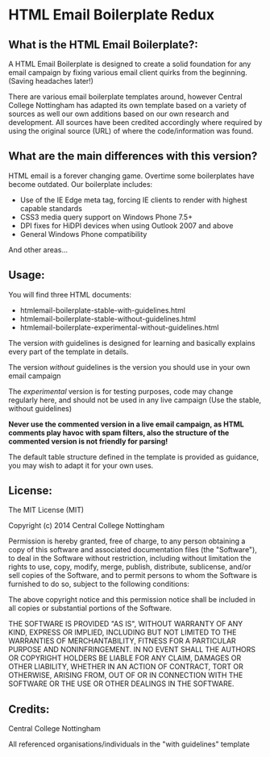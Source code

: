 HTML Email Boilerplate Redux
============================================== 

## What is the HTML Email Boilerplate?:

A HTML Email Boilerplate is designed to create a solid foundation for any email campaign by fixing various email client quirks from the beginning. (Saving headaches later!)

There are various email boilerplate templates around, however Central College Nottingham has adapted its own template based on a variety of sources as well our own additions based on our own research and development. All sources have been credited accordingly where required by using the original source (URL) of where the code/information was found.

## What are the main differences with this version?

HTML email is a forever changing game. Overtime some boilerplates have become outdated. Our boilerplate includes:

* Use of the IE Edge meta tag, forcing IE clients to render with highest capable standards
* CSS3 media query support on Windows Phone 7.5+
* DPI fixes for HiDPI devices when using Outlook 2007 and above
* General Windows Phone compatibility

And other areas...

## Usage:

You will find three HTML documents:

* htmlemail-boilerplate-stable-with-guidelines.html
* htmlemail-boilerplate-stable-without-guidelines.html
* htmlemail-boilerplate-experimental-without-guidelines.html

The version *with* guidelines is designed for learning and basically explains every part of the template in details.

The version *without* guidelines is the version you should use in your own email campaign

The *experimental* version is for testing purposes, code may change regularly here, and should not be used in any live campaign (Use the stable, without guidelines)

**Never use the commented version in a live email campaign, as HTML comments play havoc with spam filters, also the structure of the commented version is not friendly for parsing!**

The default table structure defined in the template is provided as guidance, you may wish to adapt it for your own uses.

## License:

The MIT License (MIT)

Copyright (c) 2014 Central College Nottingham

Permission is hereby granted, free of charge, to any person obtaining a copy
of this software and associated documentation files (the "Software"), to deal
in the Software without restriction, including without limitation the rights
to use, copy, modify, merge, publish, distribute, sublicense, and/or sell
copies of the Software, and to permit persons to whom the Software is
furnished to do so, subject to the following conditions:

The above copyright notice and this permission notice shall be included in
all copies or substantial portions of the Software.

THE SOFTWARE IS PROVIDED "AS IS", WITHOUT WARRANTY OF ANY KIND, EXPRESS OR
IMPLIED, INCLUDING BUT NOT LIMITED TO THE WARRANTIES OF MERCHANTABILITY,
FITNESS FOR A PARTICULAR PURPOSE AND NONINFRINGEMENT. IN NO EVENT SHALL THE
AUTHORS OR COPYRIGHT HOLDERS BE LIABLE FOR ANY CLAIM, DAMAGES OR OTHER
LIABILITY, WHETHER IN AN ACTION OF CONTRACT, TORT OR OTHERWISE, ARISING FROM,
OUT OF OR IN CONNECTION WITH THE SOFTWARE OR THE USE OR OTHER DEALINGS IN
THE SOFTWARE.

## Credits:

Central College Nottingham

All referenced organisations/individuals in the "with guidelines" template



